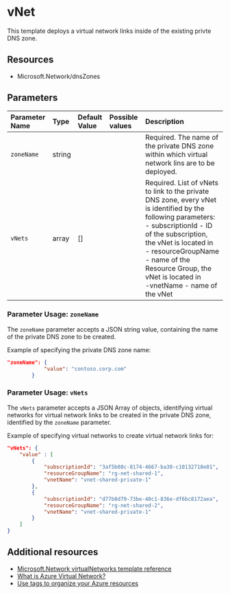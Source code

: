 # vNet

This template deploys a virtual network links inside of the existing privte DNS zone.

## Resources

- Microsoft.Network/dnsZones

## Parameters

| Parameter Name | Type | Default Value | Possible values | Description |
| :-             | :-   | :-            | :-              | :-          |
| `zoneName` | string | | | Required. The name of the private DNS zone within which virtual network lins are to be deployed.
| `vNets` | array | [] | | Required. List of vNets to link to the private DNS zone, every vNet is identified by the following parameters:<br>- subscriptionId - ID of the subscription, the vNet is located in<br>- resourceGroupName - name of the Resource Group, the vNet is located in<br>-vnetName - name of the vNet

### Parameter Usage: `zoneName`

The `zoneName` parameter accepts a JSON string value, containing the name of the private DNS zone to be created.

Example of specifying the private DNS zone name:

```json
"zoneName": {
            "value": "contoso.corp.com"
        }
```

### Parameter Usage: `vNets`

The `vNets` parameter accepts a JSON Array of objects, identifying virtual networks for virtual network links to be created in the private DNS zone, identified by the `zoneName` parameter.

Example of specifying virtual networks to create virtual network links for:

```json
"vNets": {
    "value" : [
        {
            "subscriptionId": "3af5b08c-8174-4667-ba30-c10132718e01",
            "resourceGroupName": "rg-net-shared-1",
            "vnetName": "vnet-shared-private-1"
        },
        {
            "subscriptionId": "d77b8d79-73be-40c1-836e-df6bc8172aea",
            "resourceGroupName": "rg-net-shared-2",
            "vnetName": "vnet-shared-private-1"
        }
    ]
}        
```

## Additional resources

- [Microsoft.Network virtualNetworks template reference](https://docs.microsoft.com/en-us/azure/templates/microsoft.network/2018-09-01/privatednszones)
- [What is Azure Virtual Network?](https://docs.microsoft.com/en-us/azure/virtual-network/virtual-networks-overview)
- [Use tags to organize your Azure resources](https://docs.microsoft.com/en-us/azure/azure-resource-manager/resource-group-using-tags)
